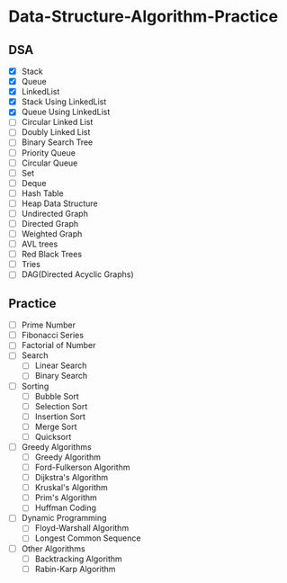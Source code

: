 # Data-Structure-Algorithm-Practice
## DSA
- [x] Stack
- [x] Queue
- [x] LinkedList
- [x] Stack Using LinkedList
- [x] Queue Using LinkedList
- [ ] Circular Linked List
- [ ] Doubly Linked List
- [ ] Binary Search Tree
- [ ] Priority Queue
- [ ] Circular Queue
- [ ] Set
- [ ] Deque
- [ ] Hash Table
- [ ] Heap Data Structure
- [ ] Undirected Graph
- [ ] Directed Graph
- [ ] Weighted Graph
- [ ] AVL trees
- [ ] Red Black Trees
- [ ] Tries
- [ ] DAG(Directed Acyclic Graphs)

## Practice
- [ ] Prime Number
- [ ] Fibonacci Series
- [ ] Factorial of Number
- [ ] Search
    - [ ] Linear Search
    - [ ] Binary Search
- [ ] Sorting
    - [ ] Bubble Sort
    - [ ] Selection Sort
    - [ ] Insertion Sort
    - [ ] Merge Sort
    - [ ] Quicksort
- [ ] Greedy Algorithms
    - [ ] Greedy Algorithm
    - [ ] Ford-Fulkerson Algorithm
    - [ ] Dijkstra's Algorithm
    - [ ] Kruskal's Algorithm
    - [ ] Prim's Algorithm
    - [ ] Huffman Coding
- [ ] Dynamic Programming
    - [ ] Floyd-Warshall Algorithm
    - [ ] Longest Common Sequence
- [ ] Other Algorithms
    - [ ] Backtracking Algorithm
    - [ ] Rabin-Karp Algorithm